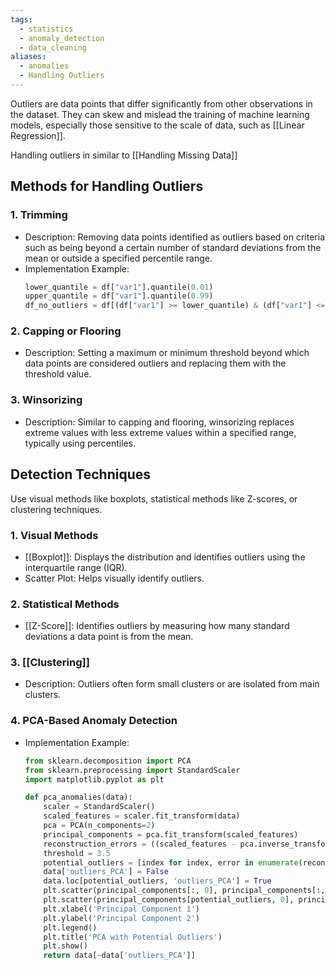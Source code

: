 ```yaml
---
tags:
  - statistics
  - anomaly_detection
  - data_cleaning
aliases:
  - anomalies
  - Handling Outliers
---
```


Outliers are data points that differ significantly from other observations in the dataset. They can skew and mislead the training of machine learning models, especially those sensitive to the scale of data, such as [[Linear Regression]].

Handling outliers in similar to [[Handling Missing Data]]

## Methods for Handling Outliers

### 1. Trimming

- Description: Removing data points identified as outliers based on criteria such as being beyond a certain number of standard deviations from the mean or outside a specified percentile range.
- Implementation Example:
  ```python
  lower_quantile = df["var1"].quantile(0.01)
  upper_quantile = df["var1"].quantile(0.99)
  df_no_outliers = df[(df["var1"] >= lower_quantile) & (df["var1"] <= upper_quantile)]
  ```

### 2. Capping or Flooring

- Description: Setting a maximum or minimum threshold beyond which data points are considered outliers and replacing them with the threshold value.

### 3. Winsorizing 

- Description: Similar to capping and flooring, winsorizing replaces extreme values with less extreme values within a specified range, typically using percentiles.

## Detection Techniques

Use visual methods like boxplots, statistical methods like Z-scores, or clustering techniques.

### 1. Visual Methods

- [[Boxplot]]: Displays the distribution and identifies outliers using the interquartile range (IQR).
- Scatter Plot: Helps visually identify outliers.

### 2. Statistical Methods

-  [[Z-Score]]: Identifies outliers by measuring how many standard deviations a data point is from the mean.
### 3. [[Clustering]]

- Description: Outliers often form small clusters or are isolated from main clusters.

### 4. PCA-Based Anomaly Detection

- Implementation Example:
  ```python
  from sklearn.decomposition import PCA
  from sklearn.preprocessing import StandardScaler
  import matplotlib.pyplot as plt

  def pca_anomalies(data):
      scaler = StandardScaler()
      scaled_features = scaler.fit_transform(data)
      pca = PCA(n_components=2)
      principal_components = pca.fit_transform(scaled_features)
      reconstruction_errors = ((scaled_features - pca.inverse_transform(principal_components))  2).mean(axis=1)
      threshold = 3.5
      potential_outliers = [index for index, error in enumerate(reconstruction_errors) if error > threshold]
      data['outliers_PCA'] = False
      data.loc[potential_outliers, 'outliers_PCA'] = True
      plt.scatter(principal_components[:, 0], principal_components[:, 1], c='green', label='Normal Data')
      plt.scatter(principal_components[potential_outliers, 0], principal_components[potential_outliers, 1], c='red', label='Potential Outliers')
      plt.xlabel('Principal Component 1')
      plt.ylabel('Principal Component 2')
      plt.legend()
      plt.title('PCA with Potential Outliers')
      plt.show()
      return data[~data['outliers_PCA']]
  ```


